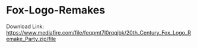 # Fox-Logo-Remakes
Download Link: https://www.mediafire.com/file/feqpmt7l0rqqjbk/20th_Century_Fox_Logo_Remake_Party.zip/file
